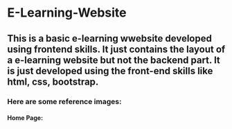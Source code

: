# E-Learning-Website
## This is a basic e-learning wwebsite developed using frontend skills. It just contains the layout of a e-learning website but not the backend part. It is just developed using the front-end skills like html, css, bootstrap.
### Here are some reference images:
#### Home Page:
